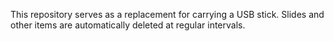 This repository serves as a replacement for carrying a USB stick. Slides and other items are automatically deleted at regular intervals.
